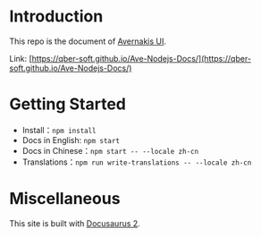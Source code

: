 # Introduction

This repo is the document of [Avernakis UI](https://github.com/qber-soft/Ave-Nodejs).

Link: [https://qber-soft.github.io/Ave-Nodejs-Docs/](https://qber-soft.github.io/Ave-Nodejs-Docs/)

# Getting Started

-   Install：`npm install`
-   Docs in English: `npm start`
-   Docs in Chinese：`npm start -- --locale zh-cn`
-   Translations：`npm run write-translations -- --locale zh-cn`

# Miscellaneous

This site is built with [Docusaurus 2](https://docusaurus.io/).
